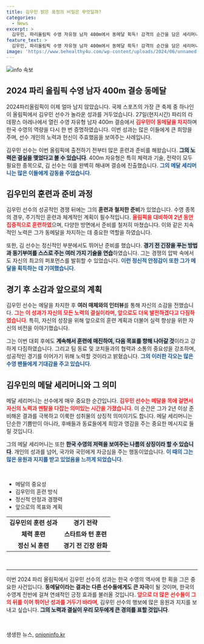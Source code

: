 ```yaml
---
title: 김우민 밝은 표정의 비밀은 무엇일까?
categories:
  - News
excerpt: >
  김우민, 파리올림픽 수영 자유형 남자 400m에서 동메달 획득! 감격의 순간을 담은 세리머니는 팬들의 심장을 뜨겁게 태우고 있다. 그의 도전은 계속된다!
feature_text: >
  김우민, 파리올림픽 수영 자유형 남자 400m에서 동메달 획득! 감격의 순간을 담은 세리머니는 팬들의 심장을 뜨겁게 태우고 있다. 그의 도전은 계속된다!
image: 'https://www.behealthy4u.com/wp-content/uploads/2024/06/unnamed-file.png'
---
```


<p><img src="https://www.behealthy4u.com/wp-content/uploads/2024/06/unnamed-file.png" alt="info 속보" /></p>

<h2 data-ke-size="size26">2024 파리 올림픽 수영 남자 400m 결승 동메달</h2>

<p data-ke-size="size16">2024파리올림픽이 이제 얼마 남지 않았습니다. 국제 스포츠의 가장 큰 축제 중 하나인 이 올림픽에서 김우민 선수가 놀라운 성과를 거두었습니다. 27일(현지시간) 파리의 라 데팡스 아레나에서 열린 수영 자유형 남자 400m 결승에서 <b><span style="color: #ee2323;">김우민이 동메달을 차지</span></b>하며 한국 수영의 역량을 다시 한 번 증명하였습니다. 이번 성과는 많은 이들에게 큰 희망을 주며, 선수 개인의 노력과 헌신이 주효했음을 보여주는 사례입니다.</p>

<p data-ke-size="size16">김우민 선수는 이번 올림픽에 출전하기 전부터 많은 훈련과 준비를 해왔습니다. <b><span style="background-color: #21538527;">그의 노력은 결실을 맺었다고 볼 수 있습니다</span></b>. 400m 자유형은 특히 체력과 기술, 전략이 모두 필요한 종목으로, 김 선수는 이를 완벽히 해내며 결승에 진출했습니다. <b><span style="color: #1a5490;">그의 메달 세리머니는 많은 이들에게 감동을 주었습니다</span></b>.</p>

<h2 data-ke-size="size26">김우민의 훈련과 준비 과정</h2>

<p data-ke-size="size16">김우민 선수의 성공적인 경쟁 뒤에는 그의 <b>훈련과 철저한 준비</b>가 있었습니다. 수영 종목의 경우, 주기적인 훈련과 체계적인 계획이 필수적입니다. <b><span style="color: #ee2323;">올림픽을 대비하여 2년 동안 집중적으로 훈련하였</span></b>으며, 다양한 방면에서 준비를 철저히 마쳤습니다. 이와 같은 지속적인 노력은 그가 동메달을 차지하는 데 중요한 역할을 하였습니다.</p>

<p data-ke-size="size16">또한, 김 선수는 정신적인 부분에서도 뛰어난 준비를 했습니다. <b><span style="background-color: #21538527;">경기 전 긴장을 푸는 방법과 동기부여를 스스로 주는 여러 가지 기술을 연습</span></b>하였습니다. 그는 경쟁의 압박 속에서도 자신의 최고의 퍼포먼스를 발휘할 수 있었습니다. <b><span style="color: #1a5490;">이런 정신적 안정감이 또한 그가 메달을 획득하는 데 기여했습니다</span></b>.</p>

<h2 data-ke-size="size26">경기 후 소감과 앞으로의 계획</h2>

<p data-ke-size="size16">김우민 선수는 메달을 차지한 후 <b>여러 매체와의 인터뷰</b>를 통해 자신의 소감을 전했습니다. <b><span style="color: #ee2323;">그는 이 성과가 자신의 모든 노력의 결실이라며, 앞으로도 더욱 발전하겠다고 다짐하였습니다</span></b>. 특히, 자신의 성장을 위해 앞으로의 훈련 계획과 더불어 실력 향상을 위한 자신의 비전을 이야기했습니다.</p>

<p data-ke-size="size16">그는 이번 대회 후에도 <b><span style="background-color: #21538527;">계속해서 훈련에 매진하여, 다음 목표를 향해 나아갈 것</span></b>이라고 강하게 다짐하였습니다. 그리고 팀 동료 및 코치들과의 협력과 소통의 중요성을 강조하며, 성공적인 경기를 이어가기 위해 노력할 것이라고 밝혔습니다. <b><span style="color: #1a5490;">그의 이러한 각오는 많은 수영 팬들에게 기대감을 주고 있습니다</span></b>.</p>

<h2 data-ke-size="size26">김우민의 메달 세리머니와 그 의미</h2>

<p data-ke-size="size16">메달 세리머니는 선수에게 매우 중요한 순간입니다. <b><span style="color: #ee2323;">김우민 선수는 메달을 목에 걸면서 자신의 노력과 멘탈을 다잡는 의미있는 시간을 가졌습니다</span></b>. 이 순간은 그가 2년 이상 준비해온 결과를 극복하고 이룩한 성취물의 상징적 의미이기도 합니다. 메달 세리머니는 단순한 기쁨만이 아니라, 후배들과 동료들에게 희망과 영감을 주는 중요한 메시지로 들릴 것입니다.</p>

<p data-ke-size="size16">그의 메달 세리머니는 또한 <b><span style="background-color: #21538527;">한국 수영의 저력을 보여주는 나름의 상징이라 할 수 있습니다</span></b>. 개인의 성과를 넘어, 국가와 국민에게 자긍심을 주는 행동이었습니다. <b><span style="color: #1a5490;">이 때의 그는 많은 응원과 지지를 받고 있었음을 느끼게 되었습니다</span></b>.</p>

<p data-ke-size="size16">&nbsp;</p>

<ul>
    <li>메달의 중요성</li>
    <li>김우민의 훈련 방식</li>
    <li>정신적 안정과 경쟁력</li>
    <li>앞으로의 목표와 계획</li>
</ul>

<table style="width: 100%;">
    <tr>
        <td style="text-align: center; height: 17px;"><b>김우민의 훈련 성과</b></td>
        <td style="text-align: center; height: 17px;"><b>경기 전략</b></td>
    </tr>
    <tr>
        <td style="text-align: center; height: 17px;"><b>체력 훈련</b></td>
        <td style="text-align: center; height: 17px;"><b>스타트와 턴 훈련</b></td>
    </tr>
    <tr>
        <td style="text-align: center; height: 17px;"><b>정신 뇌 훈련</b></td>
        <td style="text-align: center; height: 17px;"><b>경기 전 긴장 완화</b></td>
    </tr>
</table>

<p data-ke-size="size16">&nbsp;</p>

<hr />

<p data-ke-size="size16">이번 2024 파리 올림픽에서 김우민 선수의 성과는 한국 수영의 역사에 한 획을 그은 중요한 사건입니다. <b>동메달이라는 결과는 다른 선수들에게도 큰 자극</b>이 될 것이며, 한국의 수영계 전반에 걸쳐 연쇄적인 긍정 효과를 불러올 것입니다. <b><span style="color: #ee2323;">앞으로 더 많은 선수들이 그의 뒤를 이어 뛰어난 성과를 거두기 바라며</span></b>, 김우민 선수의 행보에 많은 응원과 지지를 보내고 싶습니다. <b><span style="background-color: #21538527;">그의 노력과 결실이 우리 모두에게 큰 경의를 표할 것입니다</span></b>.</p>

<p data-ke-size="size16">&nbsp;</p>
생생한 뉴스, <a href="https://onioninfo.kr" rel="dofollow">onioninfo.kr</a>


